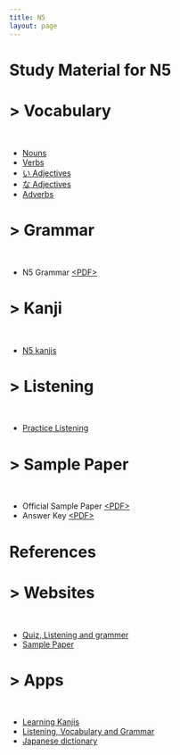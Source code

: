 ```yaml
---
title: N5
layout: page
---
```


# Study Material for N5

# > Vocabulary
&nbsp;
- [Nouns](./N5-nouns.md)
- [Verbs](./N5-verbs.md)
- [い Adjectives](./N5-i-adj.md)
- [な Adjectives](./N5-na-adj.md)
- [Adverbs](./N5-adverbs.md)

# > Grammar
&nbsp;
- N5 Grammar <a href="./pdf/N5-grammar.pdf" target="_blank">&lt;PDF&gt;</a>

# > Kanji
&nbsp;
- [N5 kanjis](./N5-kanji.md)

# > Listening
&nbsp;
- [Practice Listening](https://www.mlcjapanese.co.jp/n5_listening_1_1.html)

# > Sample Paper
&nbsp;
- Official Sample Paper <a href="./pdf/N5-official-sample-paper.pdf" target="_blank">&lt;PDF&gt;</a>
- Answer Key <a href="./pdf/N5-sample-paper-answers.pdf" target="_blank">&lt;PDF&gt;</a>

# References

# > Websites
&nbsp;
- [Quiz, Listening and grammer](http://www.jlptstudy.net/N5/)
- [Sample Paper](http://jlpt.jp/e/samples/n5/index.html)

# > Apps
&nbsp;
- [Learning Kanjis](https://play.google.com/store/apps/details?id=com.asji.kanjitree&hl=en_IN)
- [Listening, Vocabulary and Grammar](https://play.google.com/store/apps/details?id=com.ocoder.grammar.vocabulary.japaness.jlpt.n5pro)
- [Japanese dictionary](https://play.google.com/store/apps/details?id=jp.takoboto)
